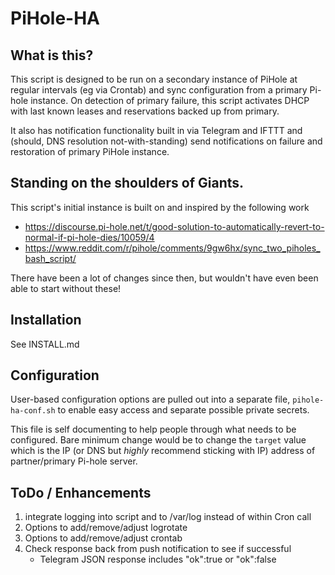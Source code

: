 # PiHole-HA

## What is this?
This script is designed to be run on a secondary instance of PiHole at regular intervals
(eg via Crontab) and sync configuration from a primary Pi-hole instance. On detection of primary 
failure, this script activates DHCP with last known leases and reservations backed up from primary.

It also has notification functionality built in via Telegram and IFTTT and (should, DNS resolution 
not-with-standing) send notifications on failure and restoration of primary PiHole instance.

## Standing on the shoulders of Giants.

This script's initial instance is built on and inspired by the following work
* https://discourse.pi-hole.net/t/good-solution-to-automatically-revert-to-normal-if-pi-hole-dies/10059/4
* https://www.reddit.com/r/pihole/comments/9gw6hx/sync_two_piholes_bash_script/

There have been a lot of changes since then, but wouldn't have even been able to start without these!

## Installation

See INSTALL.md

## Configuration

User-based configuration options are pulled out into a separate file, `pihole-ha-conf.sh` to enable easy 
access and separate possible private secrets.

This file is self documenting to help people through what needs to be configured. Bare minimum change would
be to change the `target` value which is the IP (or DNS but _highly_ recommend sticking with IP) address of
partner/primary Pi-hole server. 

## ToDo / Enhancements

1) integrate logging into script and to /var/log instead of within Cron call
2) Options to add/remove/adjust logrotate
3) Options to add/remove/adjust crontab
4) Check response back from push notification to see if successful
    * Telegram JSON response includes "ok":true or "ok":false
